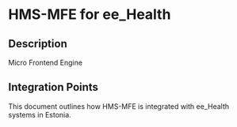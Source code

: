 # HMS-MFE for ee_Health

## Description

Micro Frontend Engine

## Integration Points

This document outlines how HMS-MFE is integrated with ee_Health systems in Estonia.
